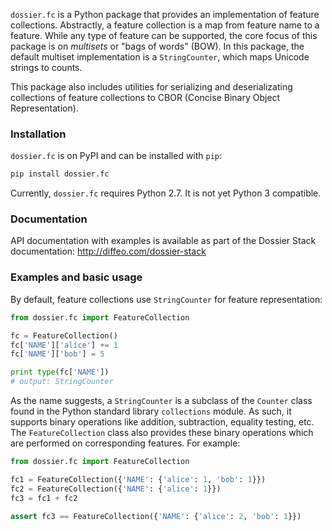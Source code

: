 `dossier.fc` is a Python package that provides an implementation of feature 
collections. Abstractly, a feature collection is a map from feature name to 
a feature. While any type of feature can be supported, the core focus of this 
package is on *multisets* or "bags of words" (BOW). In this package, the 
default multiset implementation is a `StringCounter`, which maps Unicode 
strings to counts.

This package also includes utilities for serializing and deserializating 
collections of feature collections to CBOR (Concise Binary Object 
Representation).


### Installation

`dossier.fc` is on PyPI and can be installed with `pip`:

```bash
pip install dossier.fc
```

Currently, `dossier.fc` requires Python 2.7. It is not yet Python 3 compatible.


### Documentation

API documentation with examples is available as part of the Dossier Stack 
documentation: http://diffeo.com/dossier-stack


### Examples and basic usage

By default, feature collections use `StringCounter` for feature representation:

```python
from dossier.fc import FeatureCollection

fc = FeatureCollection()
fc['NAME']['alice'] += 1
fc['NAME']['bob'] = 5

print type(fc['NAME'])
# output: StringCounter
```

As the name suggests, a `StringCounter` is a subclass of the `Counter` class 
found in the Python standard library `collections` module. As such, it supports 
binary operations like addition, subtraction, equality testing, etc. 
The `FeatureCollection` class also provides these binary operations which are 
performed on corresponding features. For example:

```python
from dossier.fc import FeatureCollection

fc1 = FeatureCollection({'NAME': {'alice': 1, 'bob': 1}})
fc2 = FeatureCollection({'NAME': {'alice': 1}})
fc3 = fc1 + fc2

assert fc3 == FeatureCollection({'NAME': {'alice': 2, 'bob': 1}})
```
